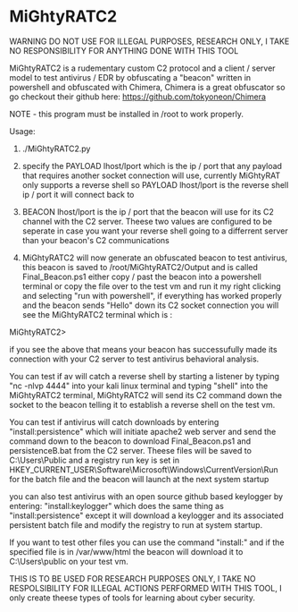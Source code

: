 # MiGhtyRATC2
WARNING DO NOT USE FOR ILLEGAL PURPOSES, RESEARCH ONLY, I TAKE NO RESPONSIBILITY FOR ANYTHING DONE WITH THIS TOOL

MiGhtyRATC2 is a rudementary custom C2 protocol and a client / server model to test antivirus / EDR by obfuscating a "beacon" written in powershell and 
obfuscated with Chimera, Chimera is a great obfuscator so go checkout their github here: https://github.com/tokyoneon/Chimera

NOTE - this program must be installed in /root to work properly.

Usage:

1.  ./MiGhtyRATC2.py
2.  specify the PAYLOAD lhost/lport which is the ip / port that any payload that requires another socket connection will use, currently MiGhtyRAT only 
supports a reverse shell so PAYLOAD lhost/lport is the reverse shell ip / port it will connect back to
3. BEACON lhost/lport is the ip / port that the beacon will use for its C2 channel with the C2 server. Theese two values are configured to be seperate 
in case you want your reverse shell going to a differrent server than your beacon's C2 communications

5. MiGhtyRATC2 will now generate an obfuscated beacon to test antivirus, this beacon is saved to /root/MiGhtyRATC2/Output and is called Final_Beacon.ps1
either copy / past the beacon into a powershell terminal or copy the file over to the test vm and run it my right clicking and selecting 
"run with powershell", if everything has worked properly and the beacon sends "Hello" down its C2 socket connection you will see the 
MiGhtyRATC2 terminal which is :

MiGhtyRATC2> 

if you see the above that means your beacon has successufully made its connection with your C2 server to test antivirus behavioral analysis. 

You can test if av will catch a reverse shell by starting a listener by typing "nc -nlvp 4444" into your kali linux terminal and typing "shell" into the 
MiGhtyRATC2 terminal, MiGhtyRATC2 will send its C2 command down the socket to the beacon telling it to establish a reverse shell on the test vm. 

You can test if antivirus will catch downloads by entering "install:persistence" which will initiate apache2 web server and send the command down to the 
beacon to download Final_Beacon.ps1 and persistenceB.bat from the C2 server. Theese files will be saved to C:\Users\Public and a registry run key is set 
in HKEY_CURRENT_USER\Software\Microsoft\Windows\CurrentVersion\Run for the batch file and the beacon will launch at the next system startup

you can also test antivirus with an open source github based keylogger by entering: "install:keylogger" which does the same thing as "install:persistence"
except it will download a keylogger and its associated persistent batch file and modify the registry to run at system startup. 

If you want to test other files you can use the command "install:<filename>" and if the specified file is in /var/www/html the beacon will download it
to C:\Users\public on your test vm.
  
THIS IS TO BE USED FOR RESEARCH PURPOSES ONLY, I TAKE NO RESPOLSIBILITY FOR ILLEGAL ACTIONS PERFORMED WITH THIS TOOL, I only create theese types of tools
  for learning about cyber security.

